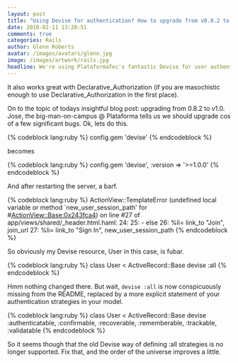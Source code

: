 ```yaml
---
layout: post
title: "Using Devise for authentication? How to upgrade from v0.8.2 to v1.0"
date: 2010-02-11 13:28:51
comments: true
categories: Rails
author: Glenn Roberts
avatar: /images/avatars/glenn.jpg
image: /images/artwork/rails.jpg
headline: We're using PlataformaTec's fantastic Devise for user authentication in our Rails projects, despite being long-standing supporters of Authlogic for a long time. We found Devise to be far easier to set up and you get great stuff right out of the box, the automatic authentication emails, password reset forms, and very simple to configure authentication strategies to name a few.
---
```

It also works great with Declarative_Authorization (if you are masochistic enough to use Declarative_Authorization in the first place).

On to the topic of todays insightful blog post: upgrading from 0.8.2 to v1.0. Jose, the big-man-on-campus @ Plataforma tells us we should upgrade cos of a few significant bugs. Ok, lets do this.

{% codeblock lang:ruby %}
config.gem 'devise'
{% endcodeblock %}

becomes

{% codeblock lang:ruby %}
config.gem 'devise', :version => '>=1.0.0'
{% endcodeblock %}

And after restarting the server, a barf.

{% codeblock lang:ruby %}
ActionView::TemplateError (undefined local variable or method `new_user_session_path' for #<ActionView::Base:0x243fca4>) on line #27 of app/views/shared/_header.html.haml: 24: 25: - else 26: %li= link_to "Join", join_url 27: %li= link_to "Sign In", new_user_session_path
{% endcodeblock %}

So obviously my Devise resource, User in this case, is fubar.

{% codeblock lang:ruby %}
class User < ActiveRecord::Base
  devise :all
{% endcodeblock %}

Hmm nothing changed there. But wait, `devise :all` is now conspicuously missing from the README, replaced by a more explicit statement of your authentication strategies in your model.

{% codeblock lang:ruby %}
class User < ActiveRecord::Base
  devise :authenticatable, :confirmable, :recoverable, :rememberable, :trackable, :validatable
{% endcodeblock %}

So it seems though that the old Devise way of defining :all strategies is no longer supported. Fix that, and the order of the universe improves a little.
